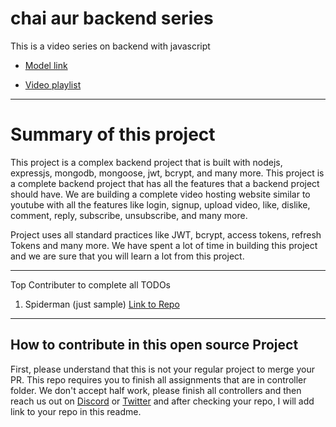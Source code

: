 # chai aur backend  series 

This is a video series on backend with javascript
- [Model link](https://app.eraser.io/workspace/YtPqZ1VogxGy1jzIDkzj?origin=share)

- [Video playlist](https://www.youtube.com/watch?v=EH3vGeqeIAo&list=PLu71SKxNbfoBGh_8p_NS-ZAh6v7HhYqHW)

---
# Summary of this project

This project is a complex backend project that is built with nodejs, expressjs, mongodb, mongoose, jwt, bcrypt, and many more. This project is a complete backend project that has all the features that a backend project should have.
We are building a complete video hosting website similar to youtube with all the features like login, signup, upload video, like, dislike, comment, reply, subscribe, unsubscribe, and many more.

Project uses all standard practices like JWT, bcrypt, access tokens, refresh Tokens and many more. We have spent a lot of time in building this project and we are sure that you will learn a lot from this project.

---
Top Contributer to complete all TODOs

1. Spiderman (just sample)  [Link to Repo](https://www.youtube.com/@chaiaurcode)

--- 
## How to contribute in this open source Project

First, please understand that this is not your regular project to merge your PR. This repo requires you to finish all assignments that are in controller folder. We don't accept half work, please finish all controllers and then reach us out on [Discord](https://hitesh.ai/discord) or [Twitter](https://twitter.com/@hiteshdotcom) and after checking your repo, I will add link to your repo in this readme.